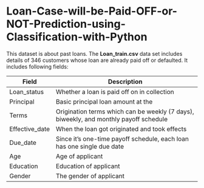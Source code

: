 # Loan-Case-will-be-Paid-OFF-or-NOT-Prediction-using-Classification-with-Python





This dataset is about past loans. The **Loan_train.csv** data set includes details of 346 customers whose loan are already paid off or defaulted. It includes following fields:

| Field          | Description                                                                           |
| -------------- | ------------------------------------------------------------------------------------- |
| Loan_status    | Whether a loan is paid off on in collection                                           |
| Principal      | Basic principal loan amount at the                                                    |
| Terms          | Origination terms which can be weekly (7 days), biweekly, and monthly payoff schedule |
| Effective_date | When the loan got originated and took effects                                         |
| Due_date       | Since it’s one-time payoff schedule, each loan has one single due date                |
| Age            | Age of applicant                                                                      |
| Education      | Education of applicant                                                                |
| Gender         | The gender of applicant                                                               |
